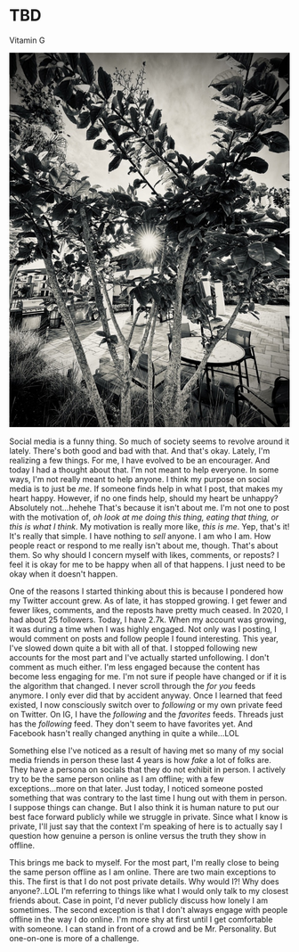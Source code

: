 # TBD

Vitamin G

![Sun beaming through a tree with a pool deck with chairs and awning in the background](./media/IMG_7942.jpeg)

Social media is a funny thing. So much of society seems to revolve around it lately. There's both good and bad with that. And that's okay. Lately, I'm realizing a few things. For me, I have evolved to be an encourager. And today I had a thought about that. I'm not meant to help everyone. In some ways, I'm not really meant to help anyone. I think my purpose on social media is to just be *me*. If someone finds help in what I post, that makes my heart happy. However, if no one finds help, should my heart be unhappy? Absolutely not...hehehe That's because it isn't about me. I'm not one to post with the motivation of, *oh look at me doing this thing, eating that thing, or this is what I think*. My motivation is really more like, *this is me*. Yep, that's it! It's really that simple. I have nothing to *sell* anyone. I am who I am. How people react or respond to me really isn't about me, though. That's about them. So why should I concern myself with likes, comments, or reposts? I feel it is okay for me to be happy when all of that happens. I just need to be okay when it doesn't happen.

One of the reasons I started thinking about this is because I pondered how my Twitter account grew. As of late, it has stopped growing. I get fewer and fewer likes, comments, and the reposts have pretty much ceased. In 2020, I had about 25 followers. Today, I have 2.7k. When my account was growing, it was during a time when I was highly engaged. Not only was I posting, I would comment on posts and follow people I found interesting. This year, I've slowed down quite a bit with all of that. I stopped following new accounts for the most part and I've actually started unfollowing. I don't comment as much either. I'm less engaged because the content has become less engaging for me. I'm not sure if people have changed or if it is the algorithm that changed. I never scroll through the *for you* feeds anymore. I only ever did that by accident anyway. Once I learned that feed existed, I now consciously switch over to *following* or my own private feed on Twitter. On IG, I have the *following* and the *favorites* feeds. Threads just has the *following* feed. They don't seem to have favorites yet. And Facebook hasn't really changed anything in quite a while...LOL

Something else I've noticed as a result of having met so many of my social media friends in person these last 4 years is how *fake* a lot of folks are. They have a persona on socials that they do not exhibit in person. I actively try to be the same person online as I am offline; with a few exceptions...more on that later. Just today, I noticed someone posted something that was contrary to the last time I hung out with them in person. I suppose things can change. But I also think it is human nature to put our best face forward publicly while we struggle in private. Since what I know is private, I'll just say that the context I'm speaking of here is to actually say I question how genuine a person is online versus the truth they show in offline.

This brings me back to myself. For the most part, I'm really close to being the same person offline as I am online. There are two main exceptions to this. The first is that I do not post private details. Why would I?! Why does anyone?..LOL I'm referring to things like what I would only talk to my closest friends about. Case in point, I'd never publicly discuss how lonely I am sometimes. The second exception is that I don't always engage with people offline in the way I do online. I'm more shy at first until I get comfortable with someone. I can stand in front of a crowd and be Mr. Personality. But one-on-one is more of a challenge.